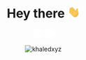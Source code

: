 <h1 align="center">Hey there <img style="width: 1em;" src="/assets/wave.gif"</img> </h1>

<p align="center">
<a href="https://discord.com/users/373146874523287552" alt="Discord"><img src="assets/discord.svg" width="20px"></img></a>
<a href="https://twitter.com/attano001" alt="Twitter"><img src="assets/twitter.svg" width="20px"></img></a>
</p>

<p align="center"><img src="https://github-readme-stats.vercel.app/api/top-langs?username=khaledxyz&show_icons=true&locale=en&layout=compact&theme=tokyonight" alt="khaledxyz" /></p>

